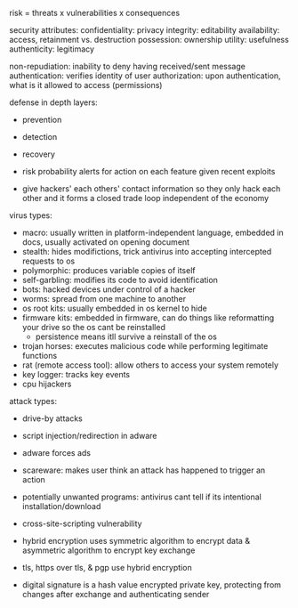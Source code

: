 risk = threats x vulnerabilities x consequences

security attributes:
	confidentiality: privacy
	integrity: editability
	availability: access, retainment vs. destruction
	possession: ownership
	utility: usefulness
	authenticity: legitimacy

non-repudiation: inability to deny having received/sent message
authentication: verifies identity of user
authorization: upon authentication, what is it allowed to access (permissions)

defense in depth layers:
- prevention
- detection
- recovery

- risk probability alerts for action on each feature given recent exploits
- give hackers' each others' contact information so they only hack each other and it forms a closed trade loop independent of the economy


virus types:
- macro: usually written in platform-independent language, embedded in docs, usually activated on opening document
- stealth: hides modifictions, trick antivirus into accepting intercepted requests to os
- polymorphic: produces variable copies of itself
- self-garbling: modifies its code to avoid identification
- bots: hacked devices under control of a hacker
- worms: spread from one machine to another
- os root kits: usually embedded in os kernel to hide
- firmware kits: embedded in firmware, can do things like reformatting your drive so the os cant be reinstalled
	- persistence means itll survive a reinstall of the os
- trojan horses: executes malicious code while performing legitimate functions
- rat (remote access tool): allow others to access your system remotely
- key logger: tracks key events
- cpu hijackers

attack types:
- drive-by attacks
- script injection/redirection in adware
- adware forces ads
- scareware: makes user think an attack has happened to trigger an action
- potentially unwanted programs: antivirus cant tell if its intentional installation/download
- cross-site-scripting vulnerability

- hybrid encryption uses symmetric algorithm to encrypt data & asymmetric algorithm to encrypt key exchange
- tls, https over tls, & pgp use hybrid encryption
- digital signature is a hash value encrypted private key, protecting from changes after exchange and authenticating sender